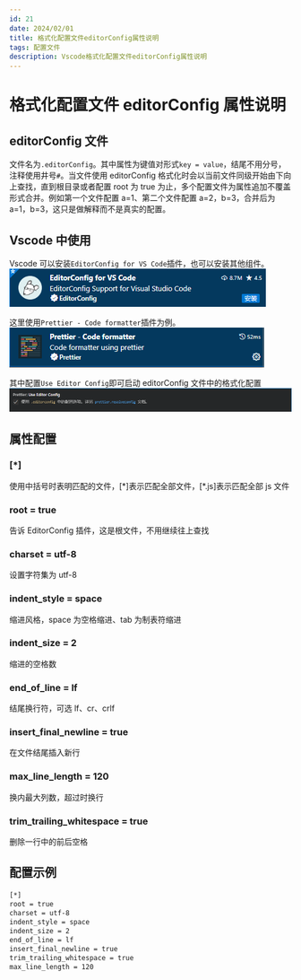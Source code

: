 ```yaml
---
id: 21
date: 2024/02/01
title: 格式化配置文件editorConfig属性说明
tags: 配置文件
description: Vscode格式化配置文件editorConfig属性说明
---
```


# 格式化配置文件 editorConfig 属性说明

## editorConfig 文件

文件名为`.editorConfig`。其中属性为键值对形式`key = value`，结尾不用分号，注释使用井号`#`。当文件使用 editorConfig 格式化时会以当前文件同级开始由下向上查找，直到根目录或者配置 root 为 true 为止，多个配置文件为属性追加不覆盖形式合并。例如第一个文件配置 a=1、第二个文件配置 a=2，b=3，合并后为 a=1，b=3，这只是做解释而不是真实的配置。

## Vscode 中使用

Vscode 可以安装`EditorConfig for VS Code`插件，也可以安装其他组件。 ![Alt text](assets/VscodeEditorConfig/image.png)

这里使用`Prettier - Code formatter`插件为例。 ![Alt text](assets/VscodeEditorConfig/image-1.png)

其中配置`Use Editor Config`即可启动 editorConfig 文件中的格式化配置 ![Alt text](assets/VscodeEditorConfig/image-2.png)

## 属性配置

### [*]

使用中括号时表明匹配的文件，[*]表示匹配全部文件，[\*.js]表示匹配全部 js 文件

### root = true

告诉 EditorConfig 插件，这是根文件，不用继续往上查找

### charset = utf-8

设置字符集为 utf-8

### indent_style = space

缩进风格，space 为空格缩进、tab 为制表符缩进

### indent_size = 2

缩进的空格数

### end_of_line = lf

结尾换行符，可选 lf、cr、crlf

### insert_final_newline = true

在文件结尾插入新行

### max_line_length = 120

换内最大列数，超过时换行

### trim_trailing_whitespace = true

删除一行中的前后空格

## 配置示例

```
[*]
root = true
charset = utf-8
indent_style = space
indent_size = 2
end_of_line = lf
insert_final_newline = true
trim_trailing_whitespace = true
max_line_length = 120
```
